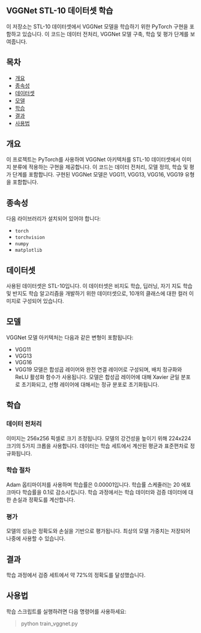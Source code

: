 ## VGGNet STL-10 데이터셋 학습

이 저장소는 STL-10 데이터셋에서 VGGNet 모델을 학습하기 위한 PyTorch 구현을 포함하고 있습니다. 이 코드는 데이터 전처리, VGGNet 모델 구축, 학습 및 평가 단계를 보여줍니다.

## 목차
- [개요](#개요)
- [종속성](#종속성)
- [데이터셋](#데이터셋)
- [모델](#모델)
- [학습](#학습)
- [결과](#결과)
- [사용법](#사용법)


## 개요

이 프로젝트는 PyTorch를 사용하여 VGGNet 아키텍처를 STL-10 데이터셋에서 이미지 분류에 적용하는 구현을 제공합니다. 이 코드는 데이터 전처리, 모델 정의, 학습 및 평가 단계를 포함합니다. 구현된 VGGNet 모델은 VGG11, VGG13, VGG16, VGG19 유형을 포함합니다.

## 종속성

다음 라이브러리가 설치되어 있어야 합니다:
- `torch`
- `torchvision`
- `numpy`
- `matplotlib`

## 데이터셋
사용된 데이터셋은 STL-10입니다. 이 데이터셋은 비지도 학습, 딥러닝, 자기 지도 학습 및 반지도 학습 알고리즘을 개발하기 위한 데이터셋으로, 10개의 클래스에 대한 컬러 이미지로 구성되어 있습니다.

## 모델
VGGNet 모델 아키텍처는 다음과 같은 변형이 포함됩니다:

- VGG11
- VGG13
- VGG16
- VGG19
모델은 합성곱 레이어와 완전 연결 레이어로 구성되며, 배치 정규화와 ReLU 활성화 함수가 사용됩니다. 모델은 합성곱 레이어에 대해 Xavier 균일 분포로 초기화되고, 선형 레이어에 대해서는 정규 분포로 초기화됩니다.

## 학습
### 데이터 전처리
이미지는 256x256 픽셀로 크기 조정됩니다.
모델의 강건성을 높이기 위해 224x224 크기의 5가지 크롭을 사용합니다.
데이터는 학습 세트에서 계산된 평균과 표준편차로 정규화됩니다.
### 학습 절차
Adam 옵티마이저를 사용하며 학습률은 0.00001입니다.
학습률 스케줄러는 20 에포크마다 학습률을 0.1로 감소시킵니다.
학습 과정에서는 학습 데이터와 검증 데이터에 대한 손실과 정확도를 계산합니다.
### 평가
모델의 성능은 정확도와 손실을 기반으로 평가됩니다.
최상의 모델 가중치는 저장되어 나중에 사용할 수 있습니다.

## 결과
학습 과정에서 검증 세트에서 약 72%의 정확도를 달성했습니다.

## 사용법

학습 스크립트를 실행하려면 다음 명령어를 사용하세요:

> python train_vggnet.py
